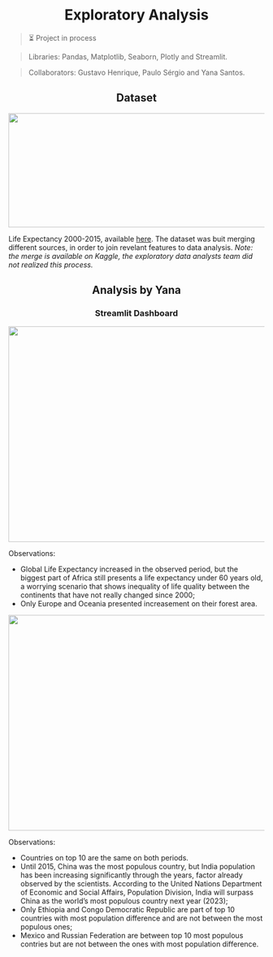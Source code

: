 <h1 align="center">Exploratory Analysis</h1>

> ⏳ Project in process

> Libraries: Pandas, Matplotlib, Seaborn, Plotly and Streamlit.

> Collaborators: Gustavo Henrique, Paulo Sérgio and Yana Santos.

<h2 align="center">Dataset</h2>

<p align="center">
  <img width="1000" height="225" src="https://user-images.githubusercontent.com/59098432/206520587-4862721d-e557-49ff-b5d7-ed52546f446f.png">
</p>

Life Expectancy 2000-2015, available [here](https://www.kaggle.com/datasets/vrec99/life-expectancy-2000-2015).
The dataset was buit merging different sources, in order to join revelant features to data analysis. 
_Note: the merge is available on Kaggle, the exploratory data analysts team did not realized this process._

<h2 align="center">Analysis by Yana</h2>

<h3 align="center">Streamlit Dashboard</h3>

<p align="center">
  <img width="1000" height="425" src="https://user-images.githubusercontent.com/59098432/206522335-123f08dc-3a0f-4722-9a6c-c9339f5c9e8d.png">
</p>

Observations: 

- Global Life Expectancy increased in the observed period, but the biggest part of Africa still presents a life expectancy under 60 years old, a worrying scenario that shows inequality of life quality between the continents that have not really changed since 2000;
- Only Europe and Oceania presented increasement on their forest area.

<p align="center">
  <img width="1000" height="425" src="https://user-images.githubusercontent.com/59098432/206523304-25b47683-7ff9-4a1c-81e1-f47ec6eb646d.png">
</p>

Observations: 

- Countries on top 10 are the same on both periods.
- Until 2015, China was the most populous country, but India population has been increasing significantly through the years, factor already observed by the scientists. According to the United Nations Department of Economic and Social Affairs, Population Division, India will surpass China as the world’s most populous country next year (2023);
- Only Ethiopia and Congo Democratic Republic are part of top 10 countries with most population difference and are not between the most populous ones;
- Mexico and Russian Federation are between top 10 most populous contries but are not between the ones with most population difference. 


